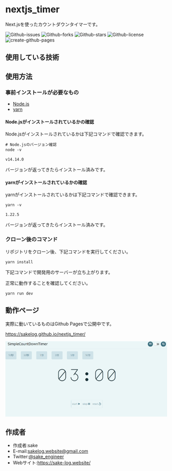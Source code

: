 # nextjs_timer

Next.jsを使ったカウントダウンタイマーです。

![Github-issues](https://img.shields.io/github/issues/sakelog/nextjs_timer?style=flat-square)
![Github-forks](https://img.shields.io/github/forks/sakelog/nextjs_timer?style=flat-square)
![Github-stars](https://img.shields.io/github/stars/sakelog/nextjs_timer?style=flat-square)
![Github-license](https://img.shields.io/github/license/sakelog/nextjs_timer?style=flat-square)
![create-github-pages](https://github.com/sakelog/nextjs_timer/workflows/create-github-pages/badge.svg?branch=main)

## 使用している技術

## 使用方法

### 事前インストールが必要なもの

* [Node.js](https://nodejs.org/en/)
* [yarn](https://classic.yarnpkg.com/ja/)

#### Node.jsがインストールされているかの確認

Node.jsがインストールされているかは下記コマンドで確認できます。

```shell
# Node.jsのバージョン確認
node -v
```

```shell
v14.14.0
```

バージョンが返ってきたらインストール済みです。

#### yarnがインストールされているかの確認

yarnがインストールされているかは下記コマンドで確認できます。

```shell
yarn -v
```

```shell
1.22.5
```

バージョンが返ってきたらインストール済みです。

### クローン後のコマンド

リポジトリをクローン後、下記コマンドを実行してください。

```shell
yarn install
```

下記コマンドで開発用のサーバーが立ち上がります。

正常に動作することを確認してください。

```shell
yarn run dev
```

## 動作ページ

実際に動いているものはGithub Pagesで公開中です。

<https://sakelog.github.io/nextjs_timer/>

![スクリーンショット](_screenshot.png)

## 作成者

* 作成者:sake
* E-mail:sakelog.website@gmail.com
* Twitter:[@sake_engineer](https://twitter.com/sake_engineer)
* Webサイト:https://sake-log.website/